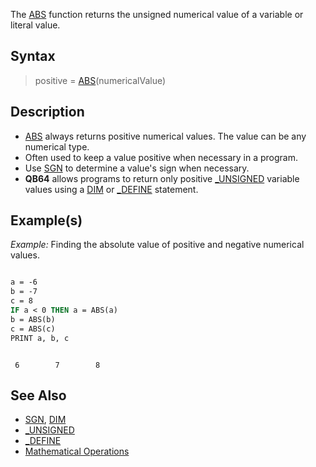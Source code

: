 The [ABS](ABS) function returns the unsigned numerical value of a variable or literal value.


## Syntax

> positive = [ABS](ABS)(numericalValue)


## Description

* [ABS](ABS) always returns positive numerical values. The value can be any numerical type.
* Often used to keep a value positive when necessary in a program. 
* Use [SGN](SGN) to determine a value's sign when necessary.
* **QB64** allows programs to return only positive [_UNSIGNED](_UNSIGNED) variable values using a [DIM](DIM) or [_DEFINE](_DEFINE) statement.


## Example(s)

*Example:* Finding the absolute value of positive and negative numerical values.

```vb

a = -6
b = -7
c = 8
IF a < 0 THEN a = ABS(a)
b = ABS(b)
c = ABS(c)
PRINT a, b, c 

```

```text

 6        7        8

```



## See Also

* [SGN](SGN), [DIM](DIM)
* [_UNSIGNED](_UNSIGNED)
* [_DEFINE](_DEFINE)
* [Mathematical Operations](Mathematical-Operations)




